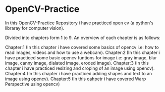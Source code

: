 # OpenCV-Practice

In this OpenCV-Practice Repository i have practiced open cv (a python's libraray for computer vision).

Divided into chapters form 1 to 9.
An overview of each chapter is as follows:

Chapter:1 (In this chapter i have covered some basics of opencv i.e: how to read images, videos and how to use a webcam).
Chapter:2 (In this chapter i have practiced some basic opencv funtions for image i.e: gray image, blur image, canny image, dialated image, eroded image).
Chapter:3 (In this chapter i have practiced resizing and croping of an image using opencv).
Chapter:4 (In this chapter i have practiced adding shapes and text to an image using opencv).
Chapter:5 (In this cahpetr i have covered Warp Perspective using opencv)
